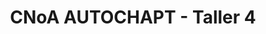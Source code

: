---
title: "CNoA AUTOCHAPT - Taller 4"
url: /abel-santamaria/cnoa-autochapt-taller-4/
shop: reparación de automóviles
---